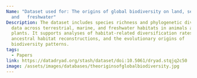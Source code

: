 ```yaml
---
Name: "Dataset used for: The origins of global biodiversity on land, sea,
  and   freshwater"
Description: The dataset includes species richness and phylogenetic diversity
  data across terrestrial, marine, and freshwater habitats in animals and
  plants. It supports analyses of habitat-related diversification rates,
  ancestral habitat reconstructions, and the evolutionary origins of
  biodiversity patterns.
tags:
  - Papers
link: https://datadryad.org/stash/dataset/doi:10.5061/dryad.stqjq2c50
image: /assets/images/databases/theoriginsofglobalbiodiversity.jpg
---
```

